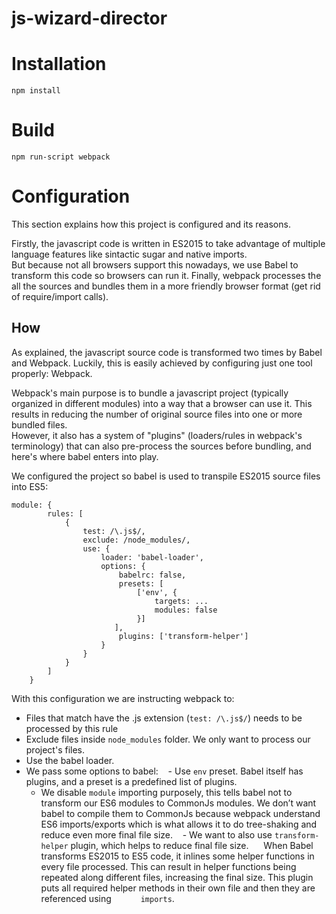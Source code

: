 # js-wizard-director

# Installation
`npm install`

# Build
`npm run-script webpack`

# Configuration
This section explains how this project is configured and its reasons.

Firstly, the javascript code is written in ES2015 to take advantage of multiple language features like sintactic sugar and native imports.  
But because not all browsers support this nowadays, we use Babel to transform this code so browsers can run it.
Finally, webpack processes the all the sources and bundles them in a more friendly browser format (get rid of require/import calls).

## How
As explained, the javascript source code is transformed two times by Babel and Webpack.
Luckily, this is easily achieved by configuring just one tool properly: Webpack.

Webpack's main purpose is to bundle a javascript project (typically organized in different modules) into a way that a browser can use it. This results in reducing the number of original source files into one or more bundled files.  
However, it also has a system of "plugins" (loaders/rules in webpack's terminology) that can also pre-process the sources before bundling, and here's where babel enters into play.

We configured the project so babel is used to transpile ES2015 source files into ES5:

```
module: {
        rules: [
            {
                test: /\.js$/,
                exclude: /node_modules/,
                use: {
                    loader: 'babel-loader',
                    options: {
                        babelrc: false,
                        presets: [
                            ['env', {
                                targets: ...
                                modules: false 
                            }] 
                       ],
                        plugins: ['transform-helper']
                    }
                }
            }
        ]
    }
```
With this configuration we are instructing webpack to:

- Files that match have the .js extension (`test: /\.js$/`) needs to be processed by this rule
- Exclude files inside `node_modules` folder. We only want to process our project's files.
- Use the babel loader.
- We pass some options to babel:
    - Use `env` preset. Babel itself has plugins, and a preset is a predefined list of plugins.
    - We disable `module` importing purposely, this tells babel not to transform our ES6 modules to CommonJs modules. 
      We don’t want babel to compile them to CommonJs because webpack understand ES6 imports/exports which is what allows it to do tree-shaking and reduce even more final file size.
    - We want to also use `transform-helper` plugin, which helps to reduce final file size. 
      When Babel transforms ES2015 to ES5 code, it inlines some helper functions in every file processed. This can result in helper functions being repeated along different files, increasing the final size. This plugin puts all required helper methods in their own file and then they are referenced using `
      imports`.
